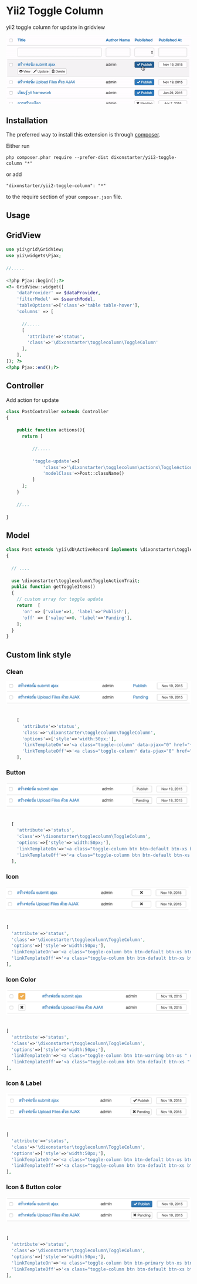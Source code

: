 Yii2 Toggle Column
==================
yii2 toggle column for update in gridview

![](img/thumbnail.gif)

Installation
------------

The preferred way to install this extension is through [composer](http://getcomposer.org/download/).

Either run

```
php composer.phar require --prefer-dist dixonstarter/yii2-toggle-column "*"
```

or add

```
"dixonstarter/yii2-toggle-column": "*"
```

to the require section of your `composer.json` file.


Usage
-----

## GridView

```php
use yii\grid\GridView;
use yii\widgets\Pjax;

//.....

<?php Pjax::begin();?>
<?= GridView::widget([
    'dataProvider' => $dataProvider,
    'filterModel' => $searchModel,
    'tableOptions'=>['class'=>'table table-hover'],
    'columns' => [

      //.....
      [
        'attribute'=>'status',
        'class'=>'\dixonstarter\togglecolumn\ToggleColumn'
      ],
    ],
]); ?>
<?php Pjax::end();?>
```

## Controller

Add  action for update

```php
class PostController extends Controller
{

    public function actions(){
      return [

          //.....

          'toggle-update'=>[
              'class'=>'\dixonstarter\togglecolumn\actions\ToggleAction',
              'modelClass'=>Post::className()
          ]
      ];
    }

    //...

}

```

## Model

```php
class Post extends \yii\db\ActiveRecord implements \dixonstarter\togglecolumn\ToggleActionInterface
{

  // ....

  use \dixonstarter\togglecolumn\ToggleActionTrait;
  public function getToggleItems()
  {
    // custom array for toggle update
    return  [
      'on' => ['value'=>1, 'label'=>'Publish'],
      'off' => ['value'=>0, 'label'=>'Panding'],
    ];
  }
}
```

## Custom link style

### Clean

![](img/clean.png)

```php

    [
      'attribute'=>'status',
      'class'=>'\dixonstarter\togglecolumn\ToggleColumn',
      'options'=>['style'=>'width:50px;'],
      'linkTemplateOn'=>'<a class="toggle-column" data-pjax="0" href="{url}">{label}</a>',
      'linkTemplateOff'=>'<a class="toggle-column" data-pjax="0" href="{url}">{label}</a>'
    ],

```

### Button

![](img/button.png)

```php

  [
    'attribute'=>'status',
    'class'=>'\dixonstarter\togglecolumn\ToggleColumn',
    'options'=>['style'=>'width:50px;'],
    'linkTemplateOn'=>'<a class="toggle-column btn btn-default btn-xs btn-block" data-pjax="0" href="{url}">{label}</a>',
    'linkTemplateOff'=>'<a class="toggle-column btn btn-default btn-xs btn-block" data-pjax="0" href="{url}">{label}</a>'
  ],

```

### Icon

![](img/icon.png)

```php

[
  'attribute'=>'status',
  'class'=>'\dixonstarter\togglecolumn\ToggleColumn',
  'options'=>['style'=>'width:50px;'],
  'linkTemplateOn'=>'<a class="toggle-column btn btn-default btn-xs btn-block" data-pjax="0" href="{url}"><i  class="glyphicon glyphicon-ok"></i> </a>',
  'linkTemplateOff'=>'<a class="toggle-column btn btn-default btn-xs btn-block" data-pjax="0" href="{url}"><i  class="glyphicon glyphicon-remove"></i> </a>'
],

```

### Icon Color

![](img/icon-color.png)

```php

[
  'attribute'=>'status',
  'class'=>'\dixonstarter\togglecolumn\ToggleColumn',
  'options'=>['style'=>'width:50px;'],
  'linkTemplateOn'=>'<a class="toggle-column btn btn-warning btn-xs " data-pjax="0" href="{url}"><i  class="glyphicon glyphicon-ok"></i> </a>',
  'linkTemplateOff'=>'<a class="toggle-column btn btn-default btn-xs " data-pjax="0" href="{url}"><i  class="glyphicon glyphicon-remove"></i> </a>'
],

```

### Icon & Label

![](img/icon-label.png)

```php

[
  'attribute'=>'status',
  'class'=>'\dixonstarter\togglecolumn\ToggleColumn',
  'options'=>['style'=>'width:50px;'],
  'linkTemplateOn'=>'<a class="toggle-column btn btn-default btn-xs btn-block" data-pjax="0" href="{url}"><i  class="glyphicon glyphicon-ok"></i> {label}</a>',
  'linkTemplateOff'=>'<a class="toggle-column btn btn-default btn-xs btn-block" data-pjax="0" href="{url}"><i  class="glyphicon glyphicon-remove"></i> {label}</a>'
],

```

### Icon & Button color

![](img/icon-label-color.png)

```php

[
  'attribute'=>'status',
  'class'=>'\dixonstarter\togglecolumn\ToggleColumn',
  'options'=>['style'=>'width:50px;'],
  'linkTemplateOn'=>'<a class="toggle-column btn btn-primary btn-xs btn-block" data-pjax="0" href="{url}"><i  class="glyphicon glyphicon-ok"></i> {label}</a>',
  'linkTemplateOff'=>'<a class="toggle-column btn btn-default btn-xs btn-block" data-pjax="0" href="{url}"><i  class="glyphicon glyphicon-remove"></i> {label}</a>'
],

```
